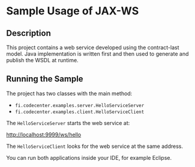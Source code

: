 Sample Usage of JAX-WS
======================

Description
-----------
This project contains a web service developed using the contract-last model.
Java implementation is written first and then used to generate and publish
the WSDL at runtime.

Running the Sample
------------------
The project has two classes with the main method:

* `fi.codecenter.examples.server.HelloServiceServer` 
* `fi.codecenter.examples.client.HelloServiceClient`

The `HelloServiceServer` starts the web service at:

<http://localhost:9999/ws/hello>

The `HelloServiceClient` looks for the web service at the same address.

You can run both applications inside your IDE, for example Eclipse.

